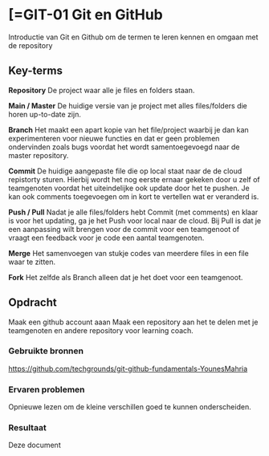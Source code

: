 # [=GIT-01 Git en GitHub
Introductie van Git en Github om de termen te leren kennen en omgaan met de repository

## Key-terms
**Repository**
De project waar alle je files en folders staan.

**Main / Master**
De huidige versie van je project met alles files/folders die horen up-to-date zijn.

**Branch**
Het maakt een apart kopie van het file/project waarbij je dan kan experimenteren  voor nieuwe functies en dat er geen problemen ondervinden zoals bugs voordat het wordt samentoegevoegd naar de master repository. 

**Commit**
De huidige aangepaste file die op local staat naar de de cloud repistorty sturen. Hierbij wordt het nog eerste ernaar gekeken door u zelf of teamgenoten voordat het uiteindelijke ook update door het te pushen. Je kan ook comments toegevoegen om in kort te vertellen wat er veranderd is.

**Push / Pull**
Nadat je alle files/folders hebt Commit (met comments) en klaar is voor het updating, ga je het Push voor local naar de cloud. Bij Pull is dat je een aanpassing wilt brengen voor de commit voor een teamgenoot of vraagt een feedback voor je code een aantal teamgenoten.

**Merge**
Het samenvoegen van stukje codes van meerdere files in een file waar te zitten.


**Fork**
Het zelfde als Branch alleen dat je het doet voor een teamgenoot.


## Opdracht
Maak een github account aaan
Maak een repository aan het te delen met je teamgenoten en andere repository voor learning coach.

### Gebruikte bronnen
https://github.com/techgrounds/git-github-fundamentals-YounesMahria

### Ervaren problemen
Opnieuwe lezen om de kleine verschillen goed te kunnen onderscheiden.

### Resultaat
Deze document
